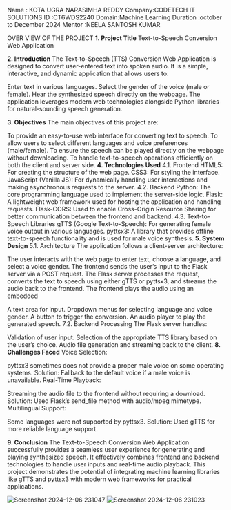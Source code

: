 Name : KOTA UGRA NARASIMHA REDDY
Company:CODETECH IT SOLUTIONS
ID :CT6WDS2240
Domain:Machine Learning
Duration :october to December 2024
Mentor :NEELA SANTOSH KUMAR

OVER VIEW OF THE PROJECT
**1. Project Title**
Text-to-Speech Conversion Web Application

**2. Introduction**
The Text-to-Speech (TTS) Conversion Web Application is designed to convert user-entered text into spoken audio. It is a simple, interactive, and dynamic application that allows users to:

Enter text in various languages.
Select the gender of the voice (male or female).
Hear the synthesized speech directly on the webpage.
The application leverages modern web technologies alongside Python libraries for natural-sounding speech generation.

**3. Objectives**
The main objectives of this project are:

To provide an easy-to-use web interface for converting text to speech.
To allow users to select different languages and voice preferences (male/female).
To ensure the speech can be played directly on the webpage without downloading.
To handle text-to-speech operations efficiently on both the client and server side.
**4. Technologies Used**
4.1. Frontend
HTML5: For creating the structure of the web page.
CSS3: For styling the interface.
JavaScript (Vanilla JS): For dynamically handling user interactions and making asynchronous requests to the server.
4.2. Backend
Python: The core programming language used to implement the server-side logic.
Flask: A lightweight web framework used for hosting the application and handling requests.
Flask-CORS: Used to enable Cross-Origin Resource Sharing for better communication between the frontend and backend.
4.3. Text-to-Speech Libraries
gTTS (Google Text-to-Speech): For generating female voice output in various languages.
pyttsx3: A library that provides offline text-to-speech functionality and is used for male voice synthesis.
**5. System Design**
5.1. Architecture
The application follows a client-server architecture:

The user interacts with the web page to enter text, choose a language, and select a voice gender.
The frontend sends the user’s input to the Flask server via a POST request.
The Flask server processes the request, converts the text to speech using either gTTS or pyttsx3, and streams the audio back to the frontend.
The frontend plays the audio using an embedded <audio> player.
5.2. Flow Diagram
User Inputs Text → Selects Language & Gender → Clicks "Convert to Speech".
Frontend sends a POST request with the user’s input to the backend.
Flask server generates speech audio using TTS libraries.
Audio is streamed back to the frontend and played on the webpage.
**6. Features**
Multilingual Support:
The application supports multiple languages, including English, Spanish, and French.
Gender Selection:
Male Voice: Generated using pyttsx3 (offline).
Female Voice: Generated using gTTS (requires internet connection).
Live Audio Playback:
Users can hear the synthesized speech directly on the webpage.
Error Handling:
Provides user-friendly error messages for invalid input or system errors.
**7. Implementation**
7.1. User Interface
The UI is built using HTML and CSS, featuring:

A text area for input.
Dropdown menus for selecting language and voice gender.
A button to trigger the conversion.
An audio player to play the generated speech.
7.2. Backend Processing
The Flask server handles:

Validation of user input.
Selection of the appropriate TTS library based on the user’s choice.
Audio file generation and streaming back to the client.
**8. Challenges Faced**
Voice Selection:

pyttsx3 sometimes does not provide a proper male voice on some operating systems.
Solution: Fallback to the default voice if a male voice is unavailable.
Real-Time Playback:

Streaming the audio file to the frontend without requiring a download.
Solution: Used Flask’s send_file method with audio/mpeg mimetype.
Multilingual Support:

Some languages were not supported by pyttsx3.
Solution: Used gTTS for more reliable language support.

**9. Conclusion**
The Text-to-Speech Conversion Web Application successfully provides a seamless user experience for generating and playing synthesized speech. It effectively combines frontend and backend technologies to handle user inputs and real-time audio playback. This project demonstrates the potential of integrating machine learning libraries like gTTS and pyttsx3 with modern web frameworks for practical applications.

![Screenshot 2024-12-06 231047](https://github.com/user-attachments/assets/b3fc38fb-37c4-4b50-8f51-cf38ebcbcdc2)
![Screenshot 2024-12-06 231023](https://github.com/user-attachments/assets/6866314b-9aac-4b6c-ac8f-76867b69725e)
